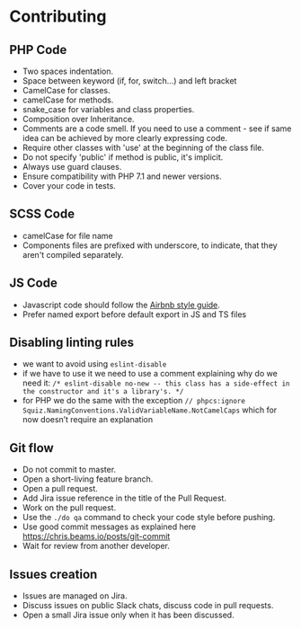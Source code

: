 # Contributing

## PHP Code
- Two spaces indentation.
- Space between keyword (if, for, switch...) and left bracket
- CamelCase for classes.
- camelCase for methods.
- snake_case for variables and class properties.
- Composition over Inheritance.
- Comments are a code smell. If you need to use a comment - see if same idea can be achieved by more clearly expressing code.
- Require other classes with 'use' at the beginning of the class file.
- Do not specify 'public' if method is public, it's implicit.
- Always use guard clauses.
- Ensure compatibility with PHP 7.1 and newer versions.
- Cover your code in tests.

## SCSS Code
- camelCase for file name
- Components files are prefixed with underscore, to indicate, that they aren't compiled separately.

## JS Code
- Javascript code should follow the [Airbnb style guide](https://github.com/airbnb/javascript).
- Prefer named export before default export in JS and TS files

## Disabling linting rules
- we want to avoid using `eslint-disable`
- if we have to use it we need to use a comment explaining why do we need it:
`/* eslint-disable no-new -- this class has a side-effect in the constructor and it's a library's. */`
- for PHP we do the same with the exception `// phpcs:ignore Squiz.NamingConventions.ValidVariableName.NotCamelCaps` which for now doesn’t require an explanation

## Git flow
- Do not commit to master.
- Open a short-living feature branch.
- Open a pull request.
- Add Jira issue reference in the title of the Pull Request.
- Work on the pull request.
- Use the `./do qa` command to check your code style before pushing.
- Use good commit messages as explained here https://chris.beams.io/posts/git-commit
- Wait for review from another developer.

## Issues creation
- Issues are managed on Jira.
- Discuss issues on public Slack chats, discuss code in pull requests.
- Open a small Jira issue only when it has been discussed.

